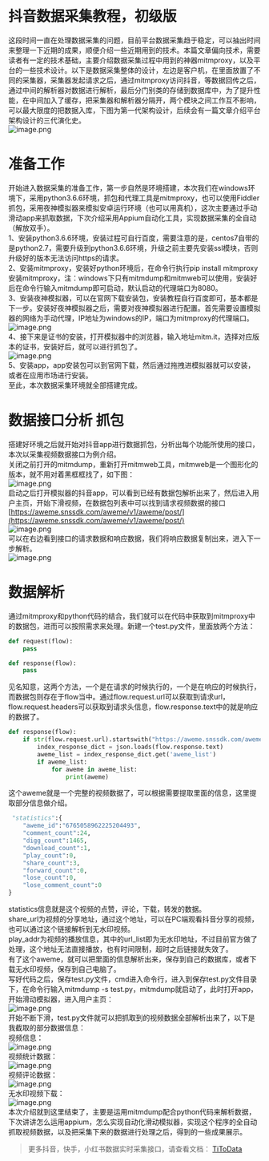# 抖音数据采集教程，初级版

这段时间一直在处理数据采集的问题，目前平台数据采集趋于稳定，可以抽出时间来整理一下近期的成果，顺便介绍一些近期用到的技术。本篇文章偏向技术，需要读者有一定的技术基础，主要介绍数据采集过程中用到的神器mitmproxy，以及平台的一些技术设计。以下是数据采集整体的设计，左边是客户机，在里面放置了不同的采集器，采集器发起请求之后，通过mitmproxy访问抖音，等数据回传之后，通过中间的解析器对数据进行解析，最后分门别类的存储到数据库中，为了提升性能，在中间加入了缓存，把采集器和解析器分隔开，两个模块之间工作互不影响，可以最大限度的把数据入库，下图为第一代架构设计，后续会有一篇文章介绍平台架构设计的三代演化史。<br>![image.png](https://cdn.nlark.com/yuque/0/2020/png/97322/1608080679728-043342a4-cfcd-404f-9299-517fbe8d6d2d.png#align=left&display=inline&height=421&margin=%5Bobject%20Object%5D&name=image.png&originHeight=841&originWidth=1189&size=199557&status=done&style=none&width=594.5)

# 准备工作
开始进入数据采集的准备工作，第一步自然是环境搭建，本次我们在windows环境下，采用python3.6.6环境，抓包和代理工具是mitmproxy，也可以使用Fiddler抓包，采用夜神模拟器来模拟安卓运行环境（也可以用真机），这次主要通过手动滑动app来抓取数据，下次介绍采用Appium自动化工具，实现数据采集的全自动（解放双手）。<br>1、安装python3.6.6环境，安装过程可自行百度，需要注意的是，centos7自带的是python2.7，需要升级到python3.6.6环境，升级之前主要先安装ssl模块，否则升级好的版本无法访问https的请求。<br>2、安装mitmproxy，安装好python环境后，在命令行执行pip install mitmproxy安装mitmproxy，注：windows下只有mitmdump和mitmweb可以使用，安装好后在命令行输入mitmdump即可启动，默认启动的代理端口为8080。<br>3、安装夜神模拟器，可以在官网下载安装包，安装教程自行百度即可，基本都是下一步。安装好夜神模拟器之后，需要对夜神模拟器进行配置。首先需要设置模拟器的网络为手动代理，IP地址为windows的IP，端口为mitmproxy的代理端口。<br>![image.png](https://cdn.nlark.com/yuque/0/2020/png/97322/1608080692377-de72d38a-3234-4c27-8e4b-2a57725c603f.png#align=left&display=inline&height=300&margin=%5Bobject%20Object%5D&name=image.png&originHeight=600&originWidth=370&size=32119&status=done&style=none&width=185)<br>4、接下来是证书的安装，打开模拟器中的浏览器，输入地址mitm.it，选择对应版本的证书，安装好后，就可以进行抓包了。<br>![image.png](https://cdn.nlark.com/yuque/0/2020/png/97322/1608080706195-3164765d-e992-467b-a420-5cd4bc325315.png#align=left&display=inline&height=307&margin=%5Bobject%20Object%5D&name=image.png&originHeight=614&originWidth=377&size=24721&status=done&style=none&width=188.5)<br>5、安装app，app安装包可以到官网下载，然后通过拖拽进模拟器就可以安装，或者在应用市场进行安装。<br>至此，本次数据采集环境就全部搭建完成。

# 数据接口分析 抓包
搭建好环境之后就开始对抖音app进行数据抓包，分析出每个功能所使用的接口，本次以采集视频数据接口为例介绍。<br>关闭之前打开的mitmdump，重新打开mitmweb工具，mitmweb是一个图形化的版本，就不用对着黑框框找了，如下图：<br>![image.png](https://cdn.nlark.com/yuque/0/2020/png/97322/1608080726532-902c5ed7-73d0-4b23-8ed2-52a31e4538ca.png#align=left&display=inline&height=379&margin=%5Bobject%20Object%5D&name=image.png&originHeight=757&originWidth=953&size=31233&status=done&style=none&width=476.5)<br>启动之后打开模拟器的抖音app，可以看到已经有数据包解析出来了，然后进入用户主页，开始下滑视频，在数据包列表中可以找到请求视频数据的接口[https://aweme.snssdk.com/aweme/v1/aweme/post/](https://aweme.snssdk.com/aweme/v1/aweme/post/)<br>![image.png](https://cdn.nlark.com/yuque/0/2020/png/97322/1608080739974-2737c395-b835-4c85-bb2e-c1e3f023f9d8.png#align=left&display=inline&height=274&margin=%5Bobject%20Object%5D&name=image.png&originHeight=548&originWidth=948&size=129995&status=done&style=none&width=474)<br>可以在右边看到接口的请求数据和响应数据，我们将响应数据复制出来，进入下一步解析。<br>![image.png](https://cdn.nlark.com/yuque/0/2020/png/97322/1608080783051-e1ca5327-1b13-4742-b9c8-e72d730502c2.png#align=left&display=inline&height=367&margin=%5Bobject%20Object%5D&name=image.png&originHeight=733&originWidth=1166&size=171743&status=done&style=none&width=583)

# 数据解析
通过mitmproxy和python代码的结合，我们就可以在代码中获取到mitmproxy中的数据包，进而可以按照需求来处理。新建一个test.py文件，里面放两个方法：
```python
def request(flow):
    pass

def response(flow):
    pass

```
见名知意，这两个方法，一个是在请求的时候执行的，一个是在响应的时候执行，而数据包则存在于flow当中。通过flow.request.url可以获取到请求url，flow.request.headers可以获取到请求头信息，flow.response.text中的就是响应的数据了。
```python
def response(flow):
    if str(flow.request.url).startswith("https://aweme.snssdk.com/aweme/v1/aweme/post/"):
        index_response_dict = json.loads(flow.response.text)
        aweme_list = index_response_dict.get('aweme_list')
        if aweme_list:
            for aweme in aweme_list:
                print(aweme)

```
这个aweme就是一个完整的视频数据了，可以根据需要提取里面的信息，这里提取部分信息做介绍。
```python
 "statistics":{
    "aweme_id":"6765058962225204493",
    "comment_count":24,
    "digg_count":1465,
    "download_count":1,
    "play_count":0,
    "share_count":3,
    "forward_count":0,
    "lose_count":0,
    "lose_comment_count":0
}

```
statistics信息就是这个视频的点赞，评论，下载，转发的数据。<br>share_url为视频的分享地址，通过这个地址，可以在PC端观看抖音分享的视频，也可以通过这个链接解析到无水印视频。<br>play_addr为视频的播放信息，其中的url_list即为无水印地址，不过目前官方做了处理，这个地址无法直接播放，也有时间限制，超时之后链接就失效了。<br>有了这个aweme，就可以把里面的信息解析出来，保存到自己的数据库，或者下载无水印视频，保存到自己电脑了。<br>写好代码之后，保存test.py文件，cmd进入命令行，进入到保存test.py文件目录下，在命令行输入mitmdump -s test.py，mitmdump就启动了，此时打开app，开始滑动模拟器，进入用户主页：<br>![image.png](https://cdn.nlark.com/yuque/0/2020/png/97322/1608080798931-7e837181-938c-4973-b3b5-27d39abdb0dd.png#align=left&display=inline&height=339&margin=%5Bobject%20Object%5D&name=image.png&originHeight=678&originWidth=392&size=422993&status=done&style=none&width=196)<br>开始不断下滑，test.py文件就可以把抓取到的视频数据全部解析出来了，以下是我截取的部分数据信息：<br>视频信息：<br>![image.png](https://cdn.nlark.com/yuque/0/2020/png/97322/1608080849486-3b96f390-f581-417b-8059-05c651086ee5.png#align=left&display=inline&height=214&margin=%5Bobject%20Object%5D&name=image.png&originHeight=427&originWidth=1538&size=151496&status=done&style=none&width=769)<br>视频统计数据：<br>![image.png](https://cdn.nlark.com/yuque/0/2020/png/97322/1608080829166-1e4c49c7-acca-4363-8648-8dfef1979544.png#align=left&display=inline&height=212&margin=%5Bobject%20Object%5D&name=image.png&originHeight=423&originWidth=1001&size=77897&status=done&style=none&width=500.5)<br>视频评论数据：<br>![image.png](https://cdn.nlark.com/yuque/0/2020/png/97322/1608080862353-44af1652-9b44-4c04-9603-57e22d40e34c.png#align=left&display=inline&height=225&margin=%5Bobject%20Object%5D&name=image.png&originHeight=449&originWidth=1653&size=116760&status=done&style=none&width=826.5)<br>无水印视频下载：<br>![image.png](https://cdn.nlark.com/yuque/0/2020/png/97322/1608080874845-ca82e8be-b40f-4151-b97c-c9368ec4751b.png#align=left&display=inline&height=306&margin=%5Bobject%20Object%5D&name=image.png&originHeight=612&originWidth=1074&size=588069&status=done&style=none&width=537)<br>本次介绍就到这里结束了，主要是运用mitmdump配合python代码来解析数据，下次讲讲怎么运用appium，怎么实现自动化滑动模拟器，实现这个程序的全自动抓取视频数据，以及把采集下来的数据进行处理之后，得到的一些成果展示。<br>

> 更多抖音，快手，小红书数据实时采集接口，请查看文档： [TiToData](https://www.titodata.com?from=douyinarticle)

